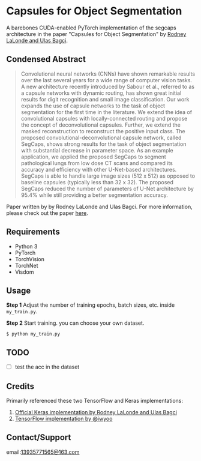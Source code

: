 # Capsules for Object Segmentation

A barebones CUDA-enabled PyTorch implementation of the segcaps architecture in the paper "Capsules for Object Segmentation" by  [Rodney LaLonde and Ulas Bagci](https://github.com/lalonderodney/SegCaps).


## Condensed Abstract

> Convolutional neural networks (CNNs) have shown remarkable results over the last several years for a wide range of computer vision tasks. A new architecture recently introduced by Sabour et al., referred to as a capsule networks with dynamic routing, has shown great initial results for digit recognition and small image classification. Our work expands the use of capsule networks to the task of object segmentation for the first time in the literature. We extend the idea of convolutional capsules with locally-connected routing and propose the concept of deconvolutional capsules. Further, we extend the masked reconstruction to reconstruct the positive input class. The proposed convolutional-deconvolutional capsule network, called SegCaps, shows strong results for the task of object segmentation with substantial decrease in parameter space. As an example application, we applied the proposed SegCaps to segment pathological lungs from low dose CT scans and compared its accuracy and efficiency with other U-Net-based architectures. SegCaps is able to handle large image sizes (512 x 512) as opposed to baseline capsules (typically less than 32 x 32). The proposed SegCaps reduced the number of parameters of U-Net architecture by 95.4% while still providing a better segmentation accuracy.

Paper written by by Rodney LaLonde and Ulas Bagci. For more information, please check out the paper [here](https://arxiv.org/abs/1804.04241.).

## Requirements

* Python 3
* PyTorch
* TorchVision
* TorchNet
* Visdom

## Usage

**Step 1** Adjust the number of training epochs, batch sizes, etc. inside `my_train.py`.



**Step 2** Start training. you can choose your own dataset.

```console
$ python my_train.py
```


## TODO

- [ ] test the acc in the dataset

## Credits

Primarily referenced these two TensorFlow and Keras implementations:
1. [Official Keras implementation by Rodney LaLonde and Ulas Bagci](https://github.com/lalonderodney/SegCaps)
2. [TensorFlow implementation by @iwyoo](https://github.com/iwyoo/tf-SegCaps)


## Contact/Support

email:13935771565@163.com